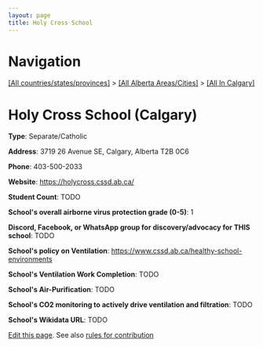```yaml
---
layout: page
title: Holy Cross School
---
```

# Navigation

[[All countries/states/provinces]](../../..) > [[All Alberta Areas/Cities]](../..) > [[All In Calgary]](..)

# Holy Cross School (Calgary)

**Type**: Separate/Catholic

**Address**: 3719 26 Avenue SE, Calgary, Alberta T2B 0C6

**Phone**: 403-500-2033

**Website**: <https://holycross.cssd.ab.ca/>

**Student Count**: TODO

**School's overall airborne virus protection grade (0-5)**: 1

**Discord, Facebook, or WhatsApp group for discovery/advocacy for THIS school**: TODO

**School's policy on Ventilation**: <https://www.cssd.ab.ca/healthy-school-environments>

**School's Ventilation Work Completion**: TODO

**School's Air-Purification**: TODO

**School's CO2 monitoring to actively drive ventilation and filtration**: TODO

**School's Wikidata URL**: TODO


[Edit this page](https://github.com/ventilate-schools/AB/edit/main/./Calgary/Holy_Cross_School.md). See also [rules for contribution](../../../contribution-rules/)